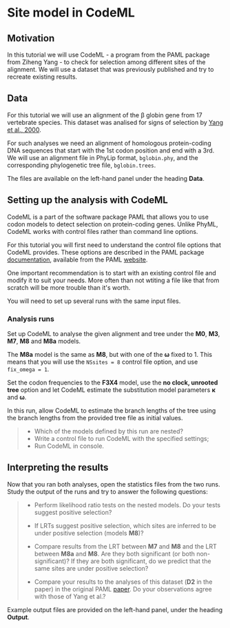 # Site model in CodeML

## Motivation

In this tutorial we will use CodeML - a program from the PAML package from Ziheng Yang - to check for selection among different sites of the alignment. We will use a dataset that was previously published and try to recreate existing results.

## Data

For this tutorial we will use an alignment of the β globin gene from 17 vertebrate species. This dataset was analised for signs of selection by [Yang et al., 2000](https://www.ncbi.nlm.nih.gov/pmc/articles/PMC1461088/).

For such analyses we need an alignment of homologous protein-coding DNA sequences that start with the 1st codon position and end with a 3rd. We will use an alignment file in PhyLip format, `bglobin.phy`, and the corresponding phylogenetic tree file, `bglobin.trees`.

The files are available on the left-hand panel under the heading **Data**.


## Setting up the analysis with CodeML

CodeML is a part of the software package PAML that allows you to use codon models to detect selection on protein-coding genes. Unlike PhyML, CodeML works with control files rather than command line options. 

For this tutorial you will first need to understand the control file options that CodeML provides. These options are described in the PAML package [documentation](http://abacus.gene.ucl.ac.uk/software/pamlDOC.pdf), available from the PAML [website](http://abacus.gene.ucl.ac.uk/software/paml.html).

One important recommendation is to start with an existing control file and modify it to suit your needs. More often than not wtiting a file like that from scratch will be more trouble than it's worth.

You will need to set up several runs with the same input files.

### Analysis runs

Set up CodeML to analyse the given alignment and tree under the **M0**, **M3**, **M7**, **M8** and **M8a** models.

The **M8a** model is the same as **M8**, but with one of the **ω** fixed to 1. This means that you will use the  `NSsites = 8` control file option, and use  `fix_omega = 1`.

Set the codon frequencies to the **F3X4** model, use the **no clock, unrooted tree** option and let CodeML estimate the substitution model parameters **κ** and **ω**.

In this run, allow CodeML to estimate the branch lengths of the tree using the branch lengths from the provided tree file as initial values.

> - Which of the models defined by this run are nested?
> - Write a control file to run CodeML with the specified settings;
> - Run CodeML in console.

## Interpreting the results

Now that you ran both analyses, open the statistics files from the two runs. Study the output of the runs and try to answer the following questions:

> - Perform likelihood ratio tests on the nested models. Do your tests suggest positive selection?
> - If LRTs suggest positive selection, which sites are inferred to be under positive selection (models **M8**)?
> - Compare results from the LRT between **M7** and **M8** and the LRT between **M8a** and **M8**. Are they both significant (or both non-significant)? If they are both significant, do we predict that the same sites are under positive selection?
> 
> - Compare your results to the analyses of this dataset (**D2** in the paper) in the original PAML [paper](https://www.ncbi.nlm.nih.gov/pmc/articles/PMC1461088/). Do your observations agree with those of Yang et al.?

Example output files are provided on the left-hand panel, under the heading **Output**.
